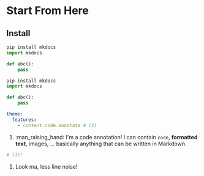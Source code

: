 # Start From Here

## Install

```py title="test.py" linenums="1"
pip install mkdocs
import mkdocs

def abc():
    pass
```

```py hl_lines="1 2", title="test.py"
pip install mkdocs
import mkdocs

def abc():
    pass
```

``` yaml
theme:
  features:
    - content.code.annotate # (1)
```

1.  :man_raising_hand: I'm a code annotation! I can contain `code`, __formatted
    text__, images, ... basically anything that can be written in Markdown.


``` yaml
# (1)!
```

1.  Look ma, less line noise!
